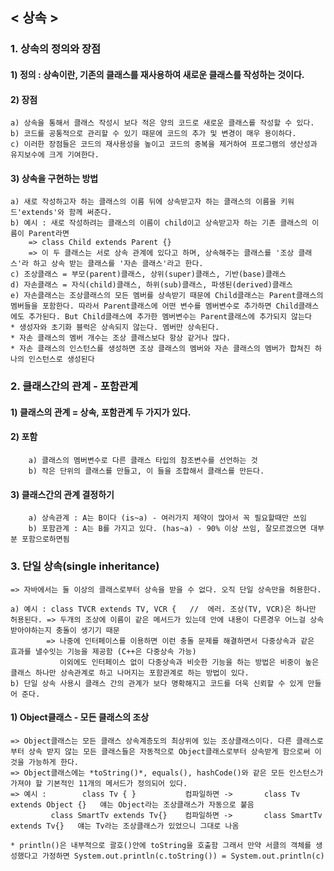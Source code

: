 ## < 상속 >
### 1. 상속의 정의와 장점
#### 1) 정의 : 상속이란, 기존의 클래스를 재사용하여 새로운 클래스를 작성하는 것이다.

#### 2) 장점  
    a) 상속을 통해서 클래스 작성시 보다 적은 양의 코드로 새로운 클래스를 작성할 수 있다.
    b) 코드를 공통적으로 관리할 수 있기 때문에 코드의 추가 및 변경이 매우 용이하다.
    c) 이러한 장점들은 코드의 재사용성을 높이고 코드의 중복을 제거하여 프로그램의 생산성과 유지보수에 크게 기여한다.

#### 3) 상속을 구현하는 방법
    a) 새로 작성하고자 하는 클래스의 이름 뒤에 상속받고자 하는 클래스의 이름을 키워드'extends'와 함께 써준다.
    b) 예시 : 새로 작성하려는 클래스의 이름이 child이고 상속받고자 하는 기존 클래스의 이름이 Parent라면 
        => class Child extends Parent {}
        => 이 두 클래스는 서로 상속 관계에 있다고 하며, 상속해주는 클래스를 '조상 클래스'라 하고 상속 받는 클래스를 '자손 클래스'라고 한다.
    c) 조상클래스 = 부모(parent)클래스, 상위(super)클래스, 기반(base)클래스
    d) 자손클래스 = 자식(child)클래스, 하위(sub)클래스, 파생된(derived)클래스
    e) 자손클래스는 조상클래스의 모든 멤버를 상속받기 때문에 Child클래스는 Parent클래스의 멤버들을 포함한다. 따라서 Parent클래스에 어떤 변수를 멤버변수로 추가하면 Child클래스에도 추가된다. But Child클래스에 추가한 멤버변수는 Parent클래스에 추가되지 않는다
    * 생성자와 초기화 블럭은 상속되지 않는다. 멤버만 상속된다.
    * 자손 클래스의 멤버 개수는 조상 클래스보다 항상 같거나 많다.
    * 자손 클래스의 인스턴스를 생성하면 조상 클래스의 멤버와 자손 클래스의 멤버가 합쳐진 하나의 인스턴스로 생성된다

### 2. 클래스간의 관계 - 포함관계

#### 1) 클래스의 관계 = 상속, 포함관계 두 가지가 있다.

#### 2) 포함 
        a) 클래스의 멤버변수로 다른 클래스 타입의 참조변수를 선언하는 것
        b) 작은 단위의 클래스를 만들고, 이 들을 조합해서 클래스를 만든다.

#### 3) 클래스간의 관계 결정하기
        a) 상속관계 : A는 B이다 (is~a) - 여러가지 제약이 많아서 꼭 필요할때만 쓰임
        b) 포함관계 : A는 B를 가지고 있다. (has~a) - 90% 이상 쓰임, 잘모르겠으면 대부분 포함으로하면됨

### 3. 단일 상속(single inheritance)
    => 자바에서는 둘 이상의 클래스로부터 상속을 받을 수 없다. 오직 단일 상속만을 허용한다.

    a) 예시 : class TVCR extends TV, VCR {   //  에러. 조상(TV, VCR)은 하나만 허용된다. => 두개의 조상에 이름이 같은 메서드가 있는데 안에 내용이 다른경우 어느걸 상속 받아야하는지 충돌이 생기기 때문
            => 나중에 인터페이스를 이용하면 이런 충돌 문제를 해결하면서 다중상속과 같은 효과를 낼수잇는 기능을 제공함 (C++은 다중상속 가능)     
               이외에도 인터페이스 없이 다중상속과 비슷한 기능을 하는 방법은 비중이 높은 클래스 하나만 상속관계로 하고 나머지는 포함관계로 하는 방법이 있다.
    b) 단일 상속 사용시 클래스 간의 관계가 보다 명확해지고 코드를 더욱 신뢰할 수 있게 만들어 준다.

#### 1) Object클래스 - 모든 클래스의 조상
    => Object클래스는 모든 클래스 상속계층도의 최상위에 있는 조상클래스이다. 다른 클래스로부터 상속 받지 않는 모든 클래스들은 자동적으로 Object클래스로부터 상속받게 함으로써 이것을 가능하게 한다. 
    => Object클래스에는 *toString()*, equals(), hashCode()와 같은 모든 인스턴스가 가져야 할 기본적인 11개의 메서드가 정의되어 있다.
    => 예시 :        class Tv { }           컴파일하면 ->       class Tv extends Object {}   얘는 Object라는 조상클래스가 자동으로 붙음
             class SmartTv extends Tv{}    컴파일하면 ->       class SmartTv extends Tv{}   얘는 Tv라는 조상클래스가 있었으니 그대로 나옴

    * println()은 내부적으로 괄호()안에 toString을 호출함 그래서 만약 서클의 객체를 생성했다고 가정하면 System.out.println(c.toString()) = System.out.println(c)

